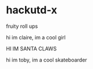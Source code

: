 # hackutd-x
fruity roll ups




hi im claire, im a cool girl


HI IM SANTA CLAWS


hi im toby, im a cool skateboarder

